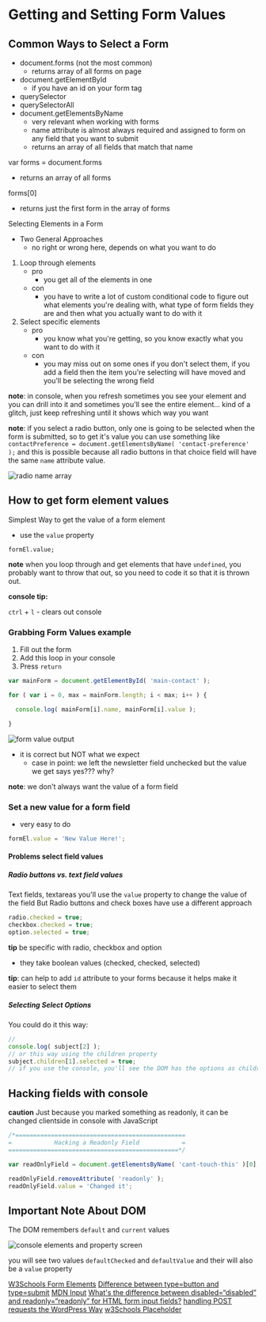 # Getting and Setting Form Values

## Common Ways to Select a Form
* document.forms (not the most common)
    - returns array of all forms on page
* document.getElementById
    - if you have an id on your form tag
* querySelector
* querySelectorAll
* document.getElementsByName
    - very relevant when working with forms
    - name attribute is almost always required and assigned to form on any field that you want to submit
    - returns an array of all fields that match that name

var forms = document.forms
* returns an array of all forms

forms[0]
* returns just the first form in the array of forms

Selecting Elements in a Form
* Two General Approaches
    - no right or wrong here, depends on what you want to do
1. Loop through elements
    - pro
        + you get all of the elements in one
    - con
        + you have to write a lot of custom conditional code to figure out what elements you're dealing with, what type of form fields they are and then what you actually want to do with it
2. Select specific elements
    - pro
        + you know what you're getting, so you know exactly what you want to do with it
    - con
        + you may miss out on some ones if you don't select them, if you add a field then the item you're selecting will have moved and you'll be selecting the wrong field

**note**: in console, when you refresh sometimes you see your element and you can drill into it and sometimes you'll see the entire element... kind of a glitch, just keep refreshing until it shows which way you want

**note**: if you select a radio button, only one is going to be selected when the form is submitted, so to get it's value you can use something like `contactPreference = document.getElementsByName( 'contact-preference' );` and this is possible because all radio buttons in that choice field will have the same `name` attribute value.

![radio name array](https://i.imgur.com/1VO6z4j.png)

## How to get form element values

Simplest Way to get the value of a form element
* use the `value` property
 
`formEl.value;`

**note** when you loop through and get elements that have `undefined`, you probably want to throw that out, so you need to code it so that it is thrown out.

**console tip:**

`ctrl` + `l` - clears out console

### Grabbing Form Values example
1. Fill out the form
2. Add this loop in your console
3. Press `return`

```js
var mainForm = document.getElementById( 'main-contact' );

for ( var i = 0, max = mainForm.length; i < max; i++ ) {

  console.log( mainForm[i].name, mainForm[i].value );

}
```

![form value output](https://i.imgur.com/TBb0AnL.png)

* it is correct but NOT what we expect
    - case in point: we left the newsletter field unchecked but the value we get says yes??? why?

**note**: we don't always want the value of a form field

### Set a new value for a form field
* very easy to do

```js
formEl.value = 'New Value Here!';
```

#### Problems select field values

##### Radio buttons vs. text field values
Text fields, textareas you'll use the `value` property to change the value of the field
But Radio buttons and check boxes have use a different approach

```js
radio.checked = true;
checkbox.checked = true;
option.selected = true;
```

**tip** be specific with radio, checkbox and option

* they take boolean values (checked, checked, selected)

**tip**: can help to add `id` attribute to your forms because it helps make it easier to select them

##### Selecting Select Options

You could do it this way:

```js
// 
console.log( subject[2] );
// or this way using the children property
subject.children[1].selected = true;
// if you use the console, you'll see the DOM has the options as children of select
```

## Hacking fields with console

**caution** Just because you marked something as readonly, it can be changed clientside in console with JavaScript

```js
/*================================================
=            Hacking a Readonly Field            =
================================================*/

var readOnlyField = document.getElementsByName( 'cant-touch-this' )[0];

readOnlyField.removeAttribute( 'readonly' );
readOnlyField.value = 'Changed it';
```

## Important Note About DOM
The DOM remembers `default` and `current` values

![console elements and property screen](https://i.imgur.com/kn6LS3P.png)

you will see two values `defaultChecked` and `defaultValue` and their will also be a `value` property

[W3Schools Form Elements](http://www.w3schools.com/html/html_form_elements.asp)
[Difference between type=button and type=submit](http://stackoverflow.com/questions/290215/difference-between-input-type-button-and-input-type-submit)
[MDN Input](https://developer.mozilla.org/en-US/docs/Web/HTML/Element/input)
[What's the difference between disabled=“disabled” and readonly=“readonly” for HTML form input fields?](http://stackoverflow.com/questions/7730695/whats-the-difference-between-disabled-disabled-and-readonly-readonly-for-ht)
[handling POST requests the WordPress Way](https://www.sitepoint.com/handling-post-requests-the-wordpress-way/)
[w3Schools Placeholder](http://www.w3schools.com/jsref/prop_text_placeholder.asp)
